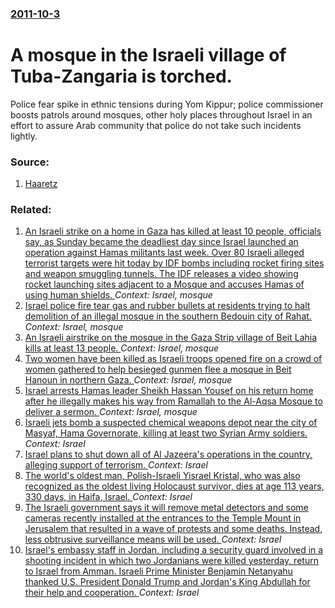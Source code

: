 ### [2011-10-3](/news/2011/10/3/index.md)

# A mosque in the Israeli village of Tuba-Zangaria is torched. 

Police fear spike in ethnic tensions during Yom Kippur; police commissioner boosts patrols around mosques, other holy places throughout Israel in an effort to assure Arab community that police do not take such incidents lightly.


### Source:

1. [Haaretz](http://www.haaretz.com/print-edition/news/police-brace-for-israeli-arab-revenge-attacks-following-mosque-torching-1.387966)

### Related:

1. [An Israeli strike on a home in Gaza has killed at least 10 people, officials say, as Sunday became the deadliest day since Israel launched an operation against Hamas militants last week. Over 80 Israeli alleged terrorist targets were hit today by IDF bombs including rocket firing sites and weapon smuggling tunnels. The IDF releases a video showing rocket launching sites adjacent to a Mosque and accuses Hamas of using human shields. ](/news/2012/11/18/an-israeli-strike-on-a-home-in-gaza-has-killed-at-least-10-people-officials-say-as-sunday-became-the-deadliest-day-since-israel-launched-a.md) _Context: Israel, mosque_
2. [Israel police fire tear gas and rubber bullets at residents trying to halt demolition of an illegal mosque in the southern Bedouin city of Rahat. ](/news/2010/11/7/israel-police-fire-tear-gas-and-rubber-bullets-at-residents-trying-to-halt-demolition-of-an-illegal-mosque-in-the-southern-bedouin-city-of-r.md) _Context: Israel, mosque_
3. [ An Israeli airstrike on the mosque in the Gaza Strip village of Beit Lahia kills at least 13 people. ](/news/2009/01/3/an-israeli-airstrike-on-the-mosque-in-the-gaza-strip-village-of-beit-lahia-kills-at-least-13-people.md) _Context: Israel, mosque_
4. [ Two women have been killed as Israeli troops opened fire on a crowd of women gathered to help besieged gunmen flee a mosque in Beit Hanoun in northern Gaza. ](/news/2006/11/4/two-women-have-been-killed-as-israeli-troops-opened-fire-on-a-crowd-of-women-gathered-to-help-besieged-gunmen-flee-a-mosque-in-beit-hanoun.md) _Context: Israel, mosque_
5. [ Israel arrests Hamas leader Sheikh Hassan Yousef on his return home after he illegally makes his way from Ramallah to the Al-Aqsa Mosque to deliver a sermon. ](/news/2005/04/10/israel-arrests-hamas-leader-sheikh-hassan-yousef-on-his-return-home-after-he-illegally-makes-his-way-from-ramallah-to-the-al-aqsa-mosque-to.md) _Context: Israel, mosque_
6. [Israeli jets bomb a suspected chemical weapons depot near the city of Masyaf, Hama Governorate, killing at least two Syrian Army soldiers. ](/news/2017/09/7/israeli-jets-bomb-a-suspected-chemical-weapons-depot-near-the-city-of-masyaf-hama-governorate-killing-at-least-two-syrian-army-soldiers.md) _Context: Israel_
7. [Israel plans to shut down all of Al Jazeera's operations in the country, alleging support of terrorism. ](/news/2017/08/6/israel-plans-to-shut-down-all-of-al-jazeera-s-operations-in-the-country-alleging-support-of-terrorism.md) _Context: Israel_
8. [The world's oldest man, Polish-Israeli Yisrael Kristal, who was also recognized as the oldest living Holocaust survivor, dies at age 113 years, 330 days, in Haifa, Israel. ](/news/2017/08/11/the-world-s-oldest-man-polishaisraeli-yisrael-kristal-who-was-also-recognized-as-the-oldest-living-holocaust-survivor-dies-at-age-113-y.md) _Context: Israel_
9. [The Israeli government says it will remove metal detectors and some cameras recently installed at the entrances to the Temple Mount in Jerusalem that resulted in a wave of protests and some deaths. Instead, less obtrusive surveillance means will be used. ](/news/2017/07/25/the-israeli-government-says-it-will-remove-metal-detectors-and-some-cameras-recently-installed-at-the-entrances-to-the-temple-mount-in-jerus.md) _Context: Israel_
10. [Israel's embassy staff in Jordan, including a security guard involved in a shooting incident in which two Jordanians were killed yesterday, return to Israel from Amman. Israeli Prime Minister Benjamin Netanyahu thanked U.S. President Donald Trump and Jordan's King Abdullah for their help and cooperation. ](/news/2017/07/24/israel-s-embassy-staff-in-jordan-including-a-security-guard-involved-in-a-shooting-incident-in-which-two-jordanians-were-killed-yesterday.md) _Context: Israel_

